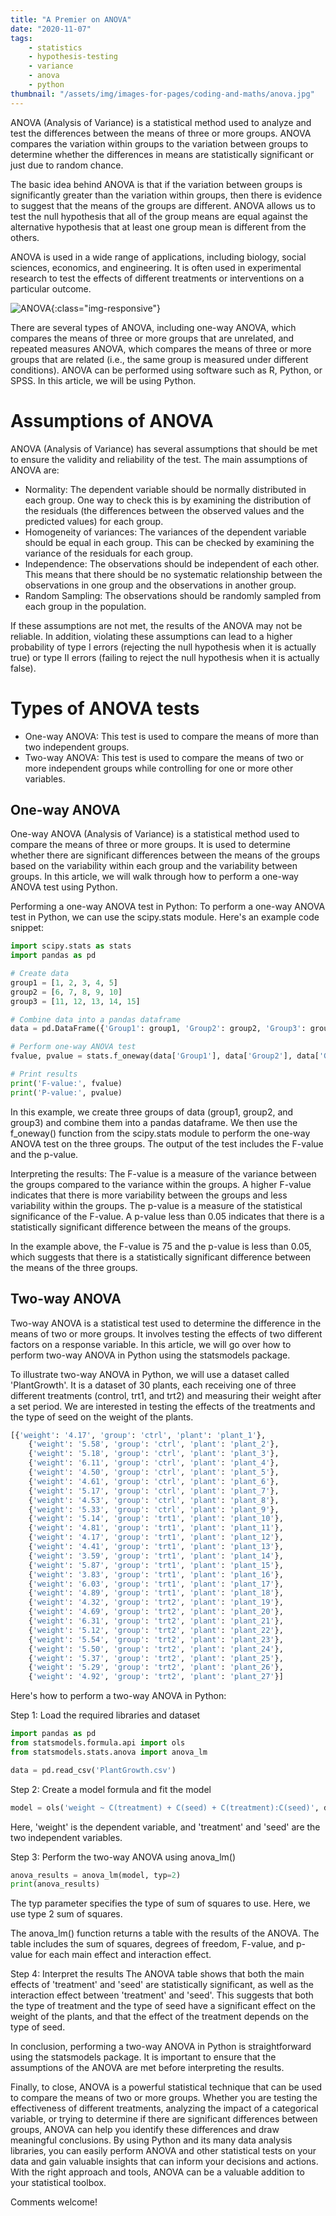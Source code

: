 ```yaml
---
title: "A Premier on ANOVA"
date: "2020-11-07"
tags:
    - statistics
    - hypothesis-testing
    - variance
    - anova
    - python
thumbnail: "/assets/img/images-for-pages/coding-and-maths/anova.jpg"
---
```

ANOVA (Analysis of Variance) is a statistical method used to analyze and test the differences between the means of three or more groups. ANOVA compares the variation within groups to the variation between groups to determine whether the differences in means are statistically significant or just due to random chance.

The basic idea behind ANOVA is that if the variation between groups is significantly greater than the variation within groups, then there is evidence to suggest that the means of the groups are different. ANOVA allows us to test the null hypothesis that all of the group means are equal against the alternative hypothesis that at least one group mean is different from the others.

ANOVA is used in a wide range of applications, including biology, social sciences, economics, and engineering. It is often used in experimental research to test the effects of different treatments or interventions on a particular outcome.

![ANOVA](/assets/img/images-for-pages/coding-and-maths/anova.jpg){:class="img-responsive"}

There are several types of ANOVA, including one-way ANOVA, which compares the means of three or more groups that are unrelated, and repeated measures ANOVA, which compares the means of three or more groups that are related (i.e., the same group is measured under different conditions). ANOVA can be performed using software such as R, Python, or SPSS. In this article, we will be using Python. 

# Assumptions of ANOVA
ANOVA (Analysis of Variance) has several assumptions that should be met to ensure the validity and reliability of the test. The main assumptions of ANOVA are:

- Normality: The dependent variable should be normally distributed in each group. One way to check this is by examining the distribution of the residuals (the differences between the observed values and the predicted values) for each group.
- Homogeneity of variances: The variances of the dependent variable should be equal in each group. This can be checked by examining the variance of the residuals for each group.
- Independence: The observations should be independent of each other. This means that there should be no systematic relationship between the observations in one group and the observations in another group.
- Random Sampling: The observations should be randomly sampled from each group in the population.

If these assumptions are not met, the results of the ANOVA may not be reliable. In addition, violating these assumptions can lead to a higher probability of type I errors (rejecting the null hypothesis when it is actually true) or type II errors (failing to reject the null hypothesis when it is actually false).


# Types of ANOVA tests
- One-way ANOVA: This test is used to compare the means of more than two independent groups.
- Two-way ANOVA: This test is used to compare the means of two or more independent groups while controlling for one or more other variables.


## One-way ANOVA
One-way ANOVA (Analysis of Variance) is a statistical method used to compare the means of three or more groups. It is used to determine whether there are significant differences between the means of the groups based on the variability within each group and the variability between groups. In this article, we will walk through how to perform a one-way ANOVA test using Python.

Performing a one-way ANOVA test in Python:
To perform a one-way ANOVA test in Python, we can use the scipy.stats module. Here's an example code snippet:

```python
import scipy.stats as stats
import pandas as pd

# Create data
group1 = [1, 2, 3, 4, 5]
group2 = [6, 7, 8, 9, 10]
group3 = [11, 12, 13, 14, 15]

# Combine data into a pandas dataframe
data = pd.DataFrame({'Group1': group1, 'Group2': group2, 'Group3': group3})

# Perform one-way ANOVA test
fvalue, pvalue = stats.f_oneway(data['Group1'], data['Group2'], data['Group3'])

# Print results
print('F-value:', fvalue)
print('P-value:', pvalue)
```

In this example, we create three groups of data (group1, group2, and group3) and combine them into a pandas dataframe. We then use the f_oneway() function from the scipy.stats module to perform the one-way ANOVA test on the three groups. The output of the test includes the F-value and the p-value.

Interpreting the results:
The F-value is a measure of the variance between the groups compared to the variance within the groups. A higher F-value indicates that there is more variability between the groups and less variability within the groups. The p-value is a measure of the statistical significance of the F-value. A p-value less than 0.05 indicates that there is a statistically significant difference between the means of the groups.

In the example above, the F-value is 75 and the p-value is less than 0.05, which suggests that there is a statistically significant difference between the means of the three groups.

## Two-way ANOVA
Two-way ANOVA is a statistical test used to determine the difference in the means of two or more groups. It involves testing the effects of two different factors on a response variable. In this article, we will go over how to perform two-way ANOVA in Python using the statsmodels package.

To illustrate two-way ANOVA in Python, we will use a dataset called 'PlantGrowth'. It is a dataset of 30 plants, each receiving one of three different treatments (control, trt1, and trt2) and measuring their weight after a set period. We are interested in testing the effects of the treatments and the type of seed on the weight of the plants.

```python
[{'weight': '4.17', 'group': 'ctrl', 'plant': 'plant_1'},
    {'weight': '5.58', 'group': 'ctrl', 'plant': 'plant_2'},
    {'weight': '5.18', 'group': 'ctrl', 'plant': 'plant_3'},
    {'weight': '6.11', 'group': 'ctrl', 'plant': 'plant_4'},
    {'weight': '4.50', 'group': 'ctrl', 'plant': 'plant_5'},
    {'weight': '4.61', 'group': 'ctrl', 'plant': 'plant_6'},
    {'weight': '5.17', 'group': 'ctrl', 'plant': 'plant_7'},
    {'weight': '4.53', 'group': 'ctrl', 'plant': 'plant_8'},
    {'weight': '5.33', 'group': 'ctrl', 'plant': 'plant_9'},
    {'weight': '5.14', 'group': 'trt1', 'plant': 'plant_10'},
    {'weight': '4.81', 'group': 'trt1', 'plant': 'plant_11'},
    {'weight': '4.17', 'group': 'trt1', 'plant': 'plant_12'},
    {'weight': '4.41', 'group': 'trt1', 'plant': 'plant_13'},
    {'weight': '3.59', 'group': 'trt1', 'plant': 'plant_14'},
    {'weight': '5.87', 'group': 'trt1', 'plant': 'plant_15'},
    {'weight': '3.83', 'group': 'trt1', 'plant': 'plant_16'},
    {'weight': '6.03', 'group': 'trt1', 'plant': 'plant_17'},
    {'weight': '4.89', 'group': 'trt1', 'plant': 'plant_18'},
    {'weight': '4.32', 'group': 'trt2', 'plant': 'plant_19'},
    {'weight': '4.69', 'group': 'trt2', 'plant': 'plant_20'},
    {'weight': '6.31', 'group': 'trt2', 'plant': 'plant_21'},
    {'weight': '5.12', 'group': 'trt2', 'plant': 'plant_22'},
    {'weight': '5.54', 'group': 'trt2', 'plant': 'plant_23'},
    {'weight': '5.50', 'group': 'trt2', 'plant': 'plant_24'},
    {'weight': '5.37', 'group': 'trt2', 'plant': 'plant_25'},
    {'weight': '5.29', 'group': 'trt2', 'plant': 'plant_26'},
    {'weight': '4.92', 'group': 'trt2', 'plant': 'plant_27'}]
```

Here's how to perform a two-way ANOVA in Python:

Step 1: Load the required libraries and dataset
```python
import pandas as pd
from statsmodels.formula.api import ols
from statsmodels.stats.anova import anova_lm

data = pd.read_csv('PlantGrowth.csv')
```

Step 2: Create a model formula and fit the model
```python
model = ols('weight ~ C(treatment) + C(seed) + C(treatment):C(seed)', data).fit()
```

Here, 'weight' is the dependent variable, and 'treatment' and 'seed' are the two independent variables.

Step 3: Perform the two-way ANOVA using anova_lm()
```python
anova_results = anova_lm(model, typ=2)
print(anova_results)
```

The typ parameter specifies the type of sum of squares to use. Here, we use type 2 sum of squares.

The anova_lm() function returns a table with the results of the ANOVA. The table includes the sum of squares, degrees of freedom, F-value, and p-value for each main effect and interaction effect.

Step 4: Interpret the results
The ANOVA table shows that both the main effects of 'treatment' and 'seed' are statistically significant, as well as the interaction effect between 'treatment' and 'seed'. This suggests that both the type of treatment and the type of seed have a significant effect on the weight of the plants, and that the effect of the treatment depends on the type of seed.

In conclusion, performing a two-way ANOVA in Python is straightforward using the statsmodels package. It is important to ensure that the assumptions of the ANOVA are met before interpreting the results.

Finally, to close, ANOVA is a powerful statistical technique that can be used to compare the means of two or more groups. Whether you are testing the effectiveness of different treatments, analyzing the impact of a categorical variable, or trying to determine if there are significant differences between groups, ANOVA can help you identify these differences and draw meaningful conclusions. By using Python and its many data analysis libraries, you can easily perform ANOVA and other statistical tests on your data and gain valuable insights that can inform your decisions and actions. With the right approach and tools, ANOVA can be a valuable addition to your statistical toolbox.

Comments welcome!